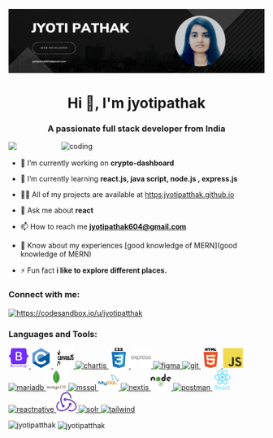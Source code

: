 ![logo](https://github.com/jyotipatthak/jyotipatthak/blob/main/Black%20Modern%20Graphic%20Designer%20LinkedIn%20Banner.png)
<h1 align="center">Hi 👋, I'm jyotipathak</h1>
<h3 align="center">A passionate full stack developer from India</h3>
<img align="right" alt="coding" width="400" src="https://miro.medium.com/max/1400/1*qdAW1TjCN57h1lbuuzvchg.gif"

<p align="left"> <img src="https://komarev.com/ghpvc/?username=jyotipatthak&label=Profile%20views&color=0e75b6&style=flat" /> </p>

- 🔭 I’m currently working on **crypto-dashboard**

- 🌱 I’m currently learning **react.js, java script, node.js , express.js**

- 👨‍💻 All of my projects are available at [https:jyotipatthak.github.io](https:jyotipatthak.github.io)

- 💬 Ask me about **react**

- 📫 How to reach me **jyotipathak604@gmail.com**

- 📄 Know about my experiences [good knowledge of MERN](good knowledge of MERN)

- ⚡ Fun fact **i like to explore different places.**

<h3 align="left">Connect with me:</h3>
<p align="left">
<a href="https://codesandbox.com/https://codesandbox.io/u/jyotipatthak" target="blank"><img align="center" src="https://raw.githubusercontent.com/rahuldkjain/github-profile-readme-generator/master/src/images/icons/Social/codesandbox.svg" alt="https://codesandbox.io/u/jyotipatthak" height="30" width="40" /></a>
</p>

<h3 align="left">Languages and Tools:</h3>
<p align="left"> <a href="https://getbootstrap.com" target="_blank" rel="noreferrer"> 
<img src="https://raw.githubusercontent.com/devicons/devicon/master/icons/bootstrap/bootstrap-plain-wordmark.svg" alt="bootstrap" width="40" height="40"/> </a> 
<a href="https://www.cprogramming.com/" target="_blank" rel="noreferrer"> 
<img src="https://raw.githubusercontent.com/devicons/devicon/master/icons/c/c-original.svg" alt="c" width="40" height="40"/> </a> 
<a href="https://canvasjs.com" target="_blank" rel="noreferrer"> <img src="https://raw.githubusercontent.com/Hardik0307/Hardik0307/master/assets/canvasjs-charts.svg" alt="canvasjs" width="40" height="40"/> </a>
 <a href="https://www.chartjs.org" target="_blank" 
rel="noreferrer"> <img src="https://www.chartjs.org/media/logo-title.svg" alt="chartjs" 
width="40" height="40"/> </a> <a href="https://www.w3schools.com/css/" target="_blank" 
rel="noreferrer"> <img src="https://raw.githubusercontent.com/devicons/devicon/master/icons/css3/css3-original-wordmark.svg" alt="css3" width="40" height="40"/> </a> 
<a href="https://expressjs.com" target="_blank" rel="noreferrer"> <img src="https://raw.githubusercontent.com/devicons/devicon/master/icons/express/express-original-wordmark.svg" alt="express" width="40" height="40"/> </a> 
<a href="https://www.figma.com/" target="_blank" rel="noreferrer"> <img src="https://www.vectorlogo.zone/logos/figma/figma-icon.svg" alt="figma" width="40" height="40"/> </a> <a href="https://git-scm.com/" target="_blank" rel="noreferrer"> 
<img src="https://www.vectorlogo.zone/logos/git-scm/git-scm-icon.svg" alt="git" width="40" height="40"/> </a> <a href="https://www.w3.org/html/" target="_blank" rel="noreferrer"> <img src="https://raw.githubusercontent.com/devicons/devicon/master/icons/html5/html5-original-wordmark.svg" alt="html5" width="40" height="40"/> </a> 
<a href="https://developer.mozilla.org/en-US/docs/Web/JavaScript" target="_blank" rel="noreferrer"> <img src="https://raw.githubusercontent.com/devicons/devicon/master/icons/javascript/javascript-original.svg" alt="javascript" width="40" height="40"/> </a> <a href="https://mariadb.org/" target="_blank" rel="noreferrer"> 
<img src="https://www.vectorlogo.zone/logos/mariadb/mariadb-icon.svg" alt="mariadb"
 width="40" height="40"/> </a> <a href="https://www.mongodb.com/" target="_blank" 
 rel="noreferrer"> <img src="https://raw.githubusercontent.com/devicons/devicon/master/icons/mongodb/mongodb-original-wordmark.svg" alt="mongodb"
 width="40" height="40"/> </a> <a href="https://www.microsoft.com/en-us/sql-server" 
 target="_blank" rel="noreferrer"> <img src="https://www.svgrepo.com/show/303229/microsoft-sql-server-logo.svg" alt="mssql" width="40"
 height="40"/> </a> <a href="https://www.mysql.com/" target="_blank" rel="noreferrer"> 
 <img src="https://raw.githubusercontent.com/devicons/devicon/master/icons/mysql/mysql-original-wordmark.svg" alt="mysql" width="40" height="40"/> </a> 
 <a href="https://nextjs.org/" target="_blank" rel="noreferrer"> 
 <img src="https://cdn.worldvectorlogo.com/logos/nextjs-2.svg" 
 alt="nextjs" width="40" height="40"/> </a> <a href="https://nodejs.org" 
 target="_blank" rel="noreferrer">
 <img src="https://raw.githubusercontent.com/devicons/devicon/master/icons/nodejs/nodejs-original-wordmark.svg" alt="nodejs"
 width="40" height="40"/> </a> <a href="https://postman.com" target="_blank" rel="noreferrer">
 <img src="https://www.vectorlogo.zone/logos/getpostman/getpostman-icon.svg" alt="postman"
 width="40" height="40"/> </a> <a href="https://reactjs.org/" target="_blank" rel="noreferrer"> 
 <img src="https://raw.githubusercontent.com/devicons/devicon/master/icons/react/react-original-wordmark.svg" alt="react" width="40" height="40"/> </a> 
 <a href="https://reactnative.dev/" target="_blank" rel="noreferrer">
 <img src="https://reactnative.dev/img/header_logo.svg" alt="reactnative" width="40" height="40"/> </a> <a href="https://redux.js.org" target="_blank" rel="noreferrer">
 <img src="https://raw.githubusercontent.com/devicons/devicon/master/icons/redux/redux-original.svg" alt="redux" width="40" height="40"/> </a>
 <a href="https://lucene.apache.org/solr/" target="_blank" rel="noreferrer"> 
 <img src="https://www.vectorlogo.zone/logos/apache_solr/apache_solr-icon.svg" alt="solr" 
 width="40" height="40"/> </a> <a href="https://tailwindcss.com/" target="_blank" rel="noreferrer"> 
 <img src="https://www.vectorlogo.zone/logos/tailwindcss/tailwindcss-icon.svg" alt="tailwind" 
 width="40" height="40"/> </a> </p>

<p><img align="left" src="https://github-readme-stats.vercel.app/api/top-langs?username=jyotipatthak&show_icons=true&locale=en&layout=compact" alt="jyotipatthak" /></p>

<p>&nbsp;<img align="center" src="https://github-readme-stats.vercel.app/api?username=jyotipatthak&show_icons=true&locale=en" alt="jyotipatthak" /></p>
